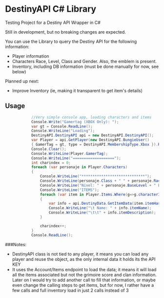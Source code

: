 # DestinyAPI C# Library
Testing Project for a Destiny API Wrapper in C#

Still in development, but no breaking changes are expected. 

You can use the Library to query the Destiny API for the following information:

+ Player information 
+ Characters Race, Level, Class and Gender. Also, the emblem is present. 
+ Inventory, including DB information (must be done manually for now, see below)

Planned up next:
+ Improve Inventory (ie, making it transparent to get item's details)

## Usage
 
```c#
            //Very simple console app, loading characters and items
            Console.Write("Gamertag (XBOX Only): ");
            var gt = Console.ReadLine();
            Console.WriteLine("Loading");
            DestinyAPI.DestinyAPI api = new DestinyAPI.DestinyAPI();
            var Player = api.GetPlayer(new DestinyAPI.BungieUser()
            { GamerTag = gt, type = DestinyAPI.MembershipType.Xbox }).Result;
            Console.Clear();
            Console.WriteLine(Player.GamerTag);
            Console.WriteLine("===================");
            int charindex = 0;
            foreach (var personaje in Player.Characters)
            {
                Console.WriteLine("*****************************");
                Console.WriteLine(personaje.Class + " " + personaje.Race + " " + personaje.Gender);
                Console.WriteLine("Nivel: " + personaje.BaseLevel + " Luz: " + personaje.LightLevel);
                Console.WriteLine("ITEMS");
                foreach (var item in Player.Items.Where(g=>g.characterIndex == charindex).ToList() )
                {
                    var info = api.DestinyData.GetItemData(item.itemHash);
                    Console.WriteLine("\t Name: " + info.itemName);
                    Console.WriteLine("\t\t" + info.itemDescription);
                }

                charindex++;
            }
            Console.ReadLine();
```
###Notes:
+ DestinyAPI class is not tied to any player, it means you can load any player and reuse the object, as the only internal data it holds its the API KEY
+ It uses the Account/Items endpoint to load the data; it means it will load all the items associated but not the grimoire score and clan information. Later on I would try to add another call to fill that information, or maybe even change the calling steps to get items, but for now, I rather have a few calls and full inventory load in just 2 calls instead of 3
